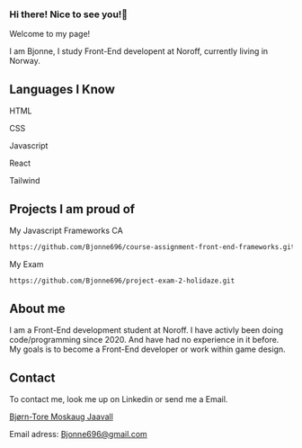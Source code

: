 ### Hi there! Nice to see you!👋

Welcome to my page!

I am Bjonne, I study Front-End developent at Noroff, currently living in Norway.


## Languages I Know

HTML

CSS

Javascript

React

Tailwind

## Projects I am proud of

My Javascript Frameworks CA

```bash
https://github.com/Bjonne696/course-assignment-front-end-frameworks.git
```

My Exam


```bash
https://github.com/Bjonne696/project-exam-2-holidaze.git
```


## About me

I am a Front-End development student at Noroff. I have activly been doing code/programming since 2020.
And have had no experience in it before. My goals is to become a Front-End developer or work within game design.


## Contact

To contact me, look me up on Linkedin or send me a Email. 

[Bjørn-Tore Moskaug Jaavall](https://www.linkedin.com/in/bjørn-tore-moskaug-jaavall-b88664aa)

Email adress: Bjonne696@gmail.com









<!--
**Bjonne696/Bjonne696** is a ✨ _special_ ✨ repository because its `README.md` (this file) appears on your GitHub profile.

Here are some ideas to get you started:

- 🔭 I’m currently working on ...
- 🌱 I’m currently learning ...
- 👯 I’m looking to collaborate on ...
- 🤔 I’m looking for help with ...
- 💬 Ask me about ...
- 📫 How to reach me: ...
- 😄 Pronouns: ...
- ⚡ Fun fact: ...
-->
